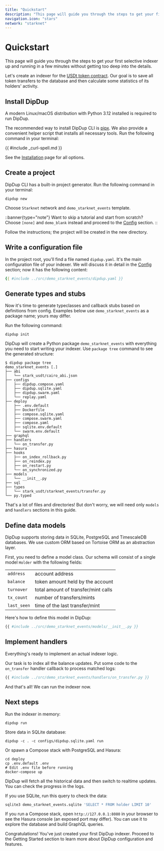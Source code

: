 ```yaml
---
title: "Quickstart"
description: "This page will guide you through the steps to get your first selective indexer up and running in a few minutes without getting too deep into the details."
navigation.icon: "stars"
network: "starknet"
---
```


# Quickstart

This page will guide you through the steps to get your first selective indexer up and running in a few minutes without getting too deep into the details.

Let's create an indexer for the [USDt token contract](https://starkscan.co/contract/0x68f5c6a61780768455de69077e07e89787839bf8166decfbf92b645209c0fb8). Our goal is to save all token transfers to the database and then calculate some statistics of its holders' activity.

## Install DipDup

A modern Linux/macOS distribution with Python 3.12 installed is required to run DipDup.

The recommended way to install DipDup CLI is [pipx](https://pipx.pypa.io/stable/). We also provide a convenient helper script that installs all necessary tools. Run the following command in your terminal:

{{ #include _curl-spell.md }}

See the [Installation](https://dipdup.io/docs/installation) page for all options.

## Create a project

DipDup CLI has a built-in project generator. Run the following command in your terminal:

```shell [Terminal]
dipdup new
```

Choose `Starknet` network and `demo_starknet_events` template.

::banner{type="note"}
Want to skip a tutorial and start from scratch? Choose `[none]` and `demo_blank` instead and proceed to the [Config](1.getting-started/3.config.md) section.
::

Follow the instructions; the project will be created in the new directory.

## Write a configuration file

In the project root, you'll find a file named `dipdup.yaml`. It's the main configuration file of your indexer. We will discuss it in detail in the [Config](1.getting-started/3.config.md) section; now it has the following content:

```yaml [dipdup.yaml]
{{ #include ../src/demo_starknet_events/dipdup.yaml }}
```

## Generate types and stubs

Now it's time to generate typeclasses and callback stubs based on definitions from config. Examples below use `demo_starknet_events` as a package name; yours may differ.

Run the following command:

```shell [Terminal]
dipdup init
```

DipDup will create a Python package `demo_starknet_events` with everything you need to start writing your indexer. Use `package tree` command to see the generated structure:

```shell [Terminal]
$ dipdup package tree
demo_starknet_events [.]
├── abi
│   └── stark_usdt/cairo_abi.json
├── configs
│   ├── dipdup.compose.yaml
│   ├── dipdup.sqlite.yaml
│   ├── dipdup.swarm.yaml
│   └── replay.yaml
├── deploy
│   ├── .env.default
│   ├── Dockerfile
│   ├── compose.sqlite.yaml
│   ├── compose.swarm.yaml
│   ├── compose.yaml
│   ├── sqlite.env.default
│   └── swarm.env.default
├── graphql
├── handlers
│   └── on_transfer.py
├── hasura
├── hooks
│   ├── on_index_rollback.py
│   ├── on_reindex.py
│   ├── on_restart.py
│   └── on_synchronized.py
├── models
│   └── __init__.py
├── sql
├── types
│   └── stark_usdt/starknet_events/transfer.py
└── py.typed
```

That's a lot of files and directories! But don't worry, we will need only `models` and `handlers` sections in this guide.

## Define data models

DipDup supports storing data in SQLite, PostgreSQL and TimescaleDB databases. We use custom ORM based on Tortoise ORM as an abstraction layer.

First, you need to define a model class. Our schema will consist of a single model `Holder` with the following fields:

|             |                                     |
| ----------- | ----------------------------------- |
| `address`   | account address                     |
| `balance`   | token amount held by the account    |
| `turnover`  | total amount of transfer/mint calls |
| `tx_count`  | number of transfers/mints           |
| `last_seen` | time of the last transfer/mint      |

Here's how to define this model in DipDup:

```python [models/__init__.py]
{{ #include ../src/demo_starknet_events/models/__init__.py }}
```

## Implement handlers

Everything's ready to implement an actual indexer logic.

Our task is to index all the balance updates. Put some code to the `on_transfer` handler callback to process matched logs:

```python [handlers/on_transfer.py]
{{ #include ../src/demo_starknet_events/handlers/on_transfer.py }}
```

And that's all! We can run the indexer now.

## Next steps

Run the indexer in memory:

```shell
dipdup run
```

Store data in SQLite database:

```shell
dipdup -c . -c configs/dipdup.sqlite.yaml run
```

Or spawn a Compose stack with PostgreSQL and Hasura:

```shell
cd deploy
cp .env.default .env
# Edit .env file before running
docker-compose up
```

DipDup will fetch all the historical data and then switch to realtime updates. You can check the progress in the logs.

If you use SQLite, run this query to check the data:

```bash
sqlite3 demo_starknet_events.sqlite 'SELECT * FROM holder LIMIT 10'
```

If you run a Compose stack, open `http://127.0.0.1:8080` in your browser to see the Hasura console (an exposed port may differ). You can use it to explore the database and build GraphQL queries.

Congratulations! You've just created your first DipDup indexer. Proceed to the Getting Started section to learn more about DipDup configuration and features.
